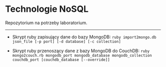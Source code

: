 Technologie NoSQL
=================

Repozytorium na potrzeby laboratorium.

---------------------

* Skrypt ruby zapisujący dane do bazy MongoDB:
`ruby import2mongo.db json_file [-p port] [-d database] [-c collection]`

* Skrypt ruby przenoszący dane z bazy MongoDB do CouchDB:
`ruby mongo2couch.rb mongodb_port mongodb_database mongodb_collection couchdb_port [couchdb_database [--override]]`
